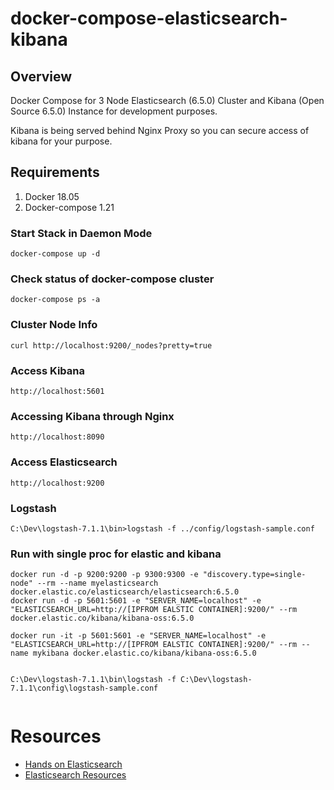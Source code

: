 # docker-compose-elasticsearch-kibana

## Overview
Docker Compose for 3 Node Elasticsearch (6.5.0) Cluster and Kibana (Open Source 6.5.0) Instance for development purposes.

Kibana is being served behind Nginx Proxy so you can secure access of kibana for your purpose.

## Requirements
1. Docker 18.05
2. Docker-compose 1.21

### Start Stack in Daemon Mode
```
docker-compose up -d
```

### Check status of docker-compose cluster
```
docker-compose ps -a
```

### Cluster Node Info
```
curl http://localhost:9200/_nodes?pretty=true
```

### Access Kibana
```
http://localhost:5601
```

### Accessing Kibana through Nginx
```
http://localhost:8090
```

### Access Elasticsearch
```
http://localhost:9200
```

### Logstash
```
C:\Dev\logstash-7.1.1\bin>logstash -f ../config/logstash-sample.conf
```

### Run with single proc for elastic and kibana
```
docker run -d -p 9200:9200 -p 9300:9300 -e "discovery.type=single-node" --rm --name myelasticsearch docker.elastic.co/elasticsearch/elasticsearch:6.5.0
docker run -d -p 5601:5601 -e "SERVER_NAME=localhost" -e "ELASTICSEARCH_URL=http://[IPFROM EALSTIC CONTAINER]:9200/" --rm docker.elastic.co/kibana/kibana-oss:6.5.0

docker run -it -p 5601:5601 -e "SERVER_NAME=localhost" -e "ELASTICSEARCH_URL=http://[IPFROM EALSTIC CONTAINER]:9200/" --rm --name mykibana docker.elastic.co/kibana/kibana-oss:6.5.0


C:\Dev\logstash-7.1.1\bin\logstash -f C:\Dev\logstash-7.1.1\config\logstash-sample.conf


```

# Resources
* [Hands on Elasticsearch](https://medium.com/@maxy_ermayank/hands-on-elasticsearch-8fa59d8aebfc)
* [Elasticsearch Resources](https://medium.com/@maxy_ermayank/elasticsearch-resources-27d24f01c1dc)
